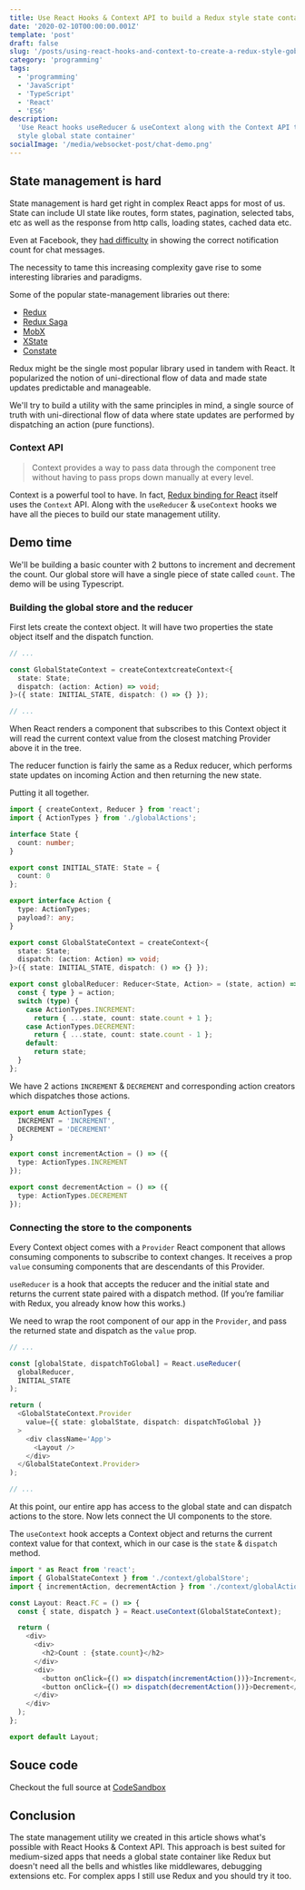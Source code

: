 ```yaml
---
title: Use React Hooks & Context API to build a Redux style state container
date: '2020-02-10T00:00:00.001Z'
template: 'post'
draft: false
slug: '/posts/using-react-hooks-and-context-to-create-a-redux-style-gobal-state-container'
category: 'programming'
tags:
  - 'programming'
  - 'JavaScript'
  - 'TypeScript'
  - 'React'
  - 'ES6'
description:
  'Use React hooks useReducer & useContext along with the Context API to build a Redux
  style global state container'
socialImage: '/media/websocket-post/chat-demo.png'
---
```


## State management is hard

State management is hard get right in complex React apps for most of us. State can include UI state
like routes, form states, pagination, selected tabs, etc as well as the response from http calls,
loading states, cached data etc.

Even at Facebook, they [had difficulty](https://youtu.be/nYkdrAPrdcw?t=877) in showing the correct
notification count for chat messages.

The necessity to tame this increasing complexity gave rise to some interesting libraries and
paradigms.

Some of the popular state-management libraries out there:

- [Redux](https://github.com/reduxjs/redux)
- [Redux Saga](https://github.com/redux-saga/redux-saga)
- [MobX](https://github.com/mobxjs/mobx)
- [XState](https://github.com/davidkpiano/xstate)
- [Constate](https://github.com/diegohaz/constate)

Redux might be the single most popular library used in tandem with React. It popularized the notion
of uni-directional flow of data and made state updates predictable and manageable.

We'll try to build a utility with the same principles in mind, a single source of truth with
uni-directional flow of data where state updates are performed by dispatching an action (pure
functions).

### Context API

> Context provides a way to pass data through the component tree without having to pass props down
> manually at every level.

Context is a powerful tool to have. In fact,
[Redux binding for React](https://github.com/reduxjs/react-redux/blob/9fc599317927b7e0d8fdaf1304b8efb2008c3cf7/src/components/Context.js#L3)
itself uses the `Context` API. Along with the `useReducer` & `useContext` hooks we have all the
pieces to build our state management utility.

## Demo time

We'll be building a basic counter with 2 buttons to increment and decrement the count. Our global
store will have a single piece of state called `count`. The demo will be using Typescript.

### Building the global store and the reducer

First lets create the context object. It will have two properties the state object itself and the
dispatch function.

```typescript
// ...

const GlobalStateContext = createContextcreateContext<{
  state: State;
  dispatch: (action: Action) => void;
}>({ state: INITIAL_STATE, dispatch: () => {} });

// ...
```

When React renders a component that subscribes to this Context object it will read the current
context value from the closest matching Provider above it in the tree.

The reducer function is fairly the same as a Redux reducer, which performs state updates on incoming
Action and then returning the new state.

Putting it all together.

```typescript
import { createContext, Reducer } from 'react';
import { ActionTypes } from './globalActions';

interface State {
  count: number;
}

export const INITIAL_STATE: State = {
  count: 0
};

export interface Action {
  type: ActionTypes;
  payload?: any;
}

export const GlobalStateContext = createContext<{
  state: State;
  dispatch: (action: Action) => void;
}>({ state: INITIAL_STATE, dispatch: () => {} });

export const globalReducer: Reducer<State, Action> = (state, action) => {
  const { type } = action;
  switch (type) {
    case ActionTypes.INCREMENT:
      return { ...state, count: state.count + 1 };
    case ActionTypes.DECREMENT:
      return { ...state, count: state.count - 1 };
    default:
      return state;
  }
};
```

We have 2 actions `INCREMENT` & `DECREMENT` and corresponding action creators which dispatches those
actions.

```typescript
export enum ActionTypes {
  INCREMENT = 'INCREMENT',
  DECREMENT = 'DECREMENT'
}

export const incrementAction = () => ({
  type: ActionTypes.INCREMENT
});

export const decrementAction = () => ({
  type: ActionTypes.DECREMENT
});
```

### Connecting the store to the components

Every Context object comes with a `Provider` React component that allows consuming components to
subscribe to context changes. It receives a prop `value` consuming components that are descendants
of this Provider.

`useReducer` is a hook that accepts the reducer and the initial state and returns the current
state paired with a dispatch method. (If you’re familiar with Redux, you already know how this
works.)

We need to wrap the root component of our app in the `Provider`, and pass the returned state and
dispatch as the `value` prop.

```typescript
// ...

const [globalState, dispatchToGlobal] = React.useReducer(
  globalReducer,
  INITIAL_STATE
);

return (
  <GlobalStateContext.Provider
    value={{ state: globalState, dispatch: dispatchToGlobal }}
  >
    <div className='App'>
      <Layout />
    </div>
  </GlobalStateContext.Provider>
);

// ...
```

At this point, our entire app has access to the global state and can dispatch actions to the
store. Now lets connect the UI components to the store.

The `useContext` hook accepts a Context object and returns the current context value for that
context, which in our case is the `state` & `dispatch` method.

```typescript
import * as React from 'react';
import { GlobalStateContext } from './context/globalStore';
import { incrementAction, decrementAction } from './context/globalActions';

const Layout: React.FC = () => {
  const { state, dispatch } = React.useContext(GlobalStateContext);

  return (
    <div>
      <div>
        <h2>Count : {state.count}</h2>
      </div>
      <div>
        <button onClick={() => dispatch(incrementAction())}>Increment</button>
        <button onClick={() => dispatch(decrementAction())}>Decrement</button>
      </div>
    </div>
  );
};

export default Layout;
```

## Souce code

Checkout the full source at [CodeSandbox](https://codesandbox.io/s/react-hooks-redux-state-v5x4j)

## Conclusion

The state management utility we created in this article shows what's possible with React Hooks &
Context API. This approach is best suited for medium-sized apps that needs a global state container
like Redux but doesn't need all the bells and whistles like middlewares, debugging extensions etc.
For complex apps I still use Redux and you should try it too.
